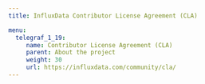 ```yaml
---
title: InfluxData Contributor License Agreement (CLA)

menu:
  telegraf_1_19:
     name: Contributor License Agreement (CLA)
     parent: About the project
     weight: 30
     url: https://influxdata.com/community/cla/
---
```

